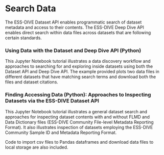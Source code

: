 # Search Data
The ESS-DIVE Dataset API enables programmatic search of dataset metadata and access to their contents. The ESS-DIVE Deep Dive API enables direct search within data files across datasets that are following certain standards.

### Using Data with the Dataset and Deep Dive API (Python)
This Jupyter Notebook tutorial illustrates a data discovery workflow and approaches to searching for and exploring inside datasets using both the Dataset API and Deep Dive API. The example provided plots two data files in different datasets that have matching search terms and download both the files and dataset citations.

### Finding Accessing Data (Python): Approaches to Inspecting Datasets via the ESS-DIVE Dataset API
This Jupyter Notebook tutorial illustrates a general dataset search and approaches for inspecting dataset contents with and without FLMD and Data Dictionary files (ESS-DIVE Community File-level Metadata Reporting Format). It also illustrates inspection of datasets employing the ESS-DIVE Community Sample ID and Metadata Reporting Format.

Code to import csv files to Pandas dataframes and download data files to local storage are also included.
